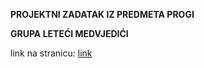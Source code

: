 **PROJEKTNI ZADATAK IZ PREDMETA PROGI**

**GRUPA LETEĆI MEDVJEDIĆI**

link na stranicu: [link](https://spotpicker20231117161516.azurewebsites.net/login)
